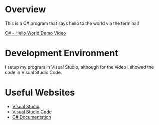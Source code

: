 # Overview

This is a C# program that says hello to the world via the terminal! 

[C# - Hello World Demo Video](https://youtu.be/mjBKu-Ahl_Y)

# Development Environment

I setup my program in Visual Studio, although for the video I showed the code in Visual Studio Code.

# Useful Websites

* [Visual Studio](https://visualstudio.microsoft.com/)
* [Visual Studio Code](https://code.visualstudio.com/)
* [C# Documentation](https://learn.microsoft.com/en-us/dotnet/csharp/)